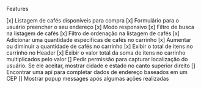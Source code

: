Features

[x] Listagem de cafés disponíveis para compra
[x] Formulário para o usuário preencher o seu endereço
[x] Modo responsivo
[x] Filtro de busca na listagem de cafés
[x] Filtro de ordenação na listagem de cafés
[x] Adicionar uma quantidade específicas de cafés no carrinho
[x] Aumentar ou diminuir a quantidade de cafés no carrinho
[x] Exibir o total de itens no carrinho no Header
[x] Exibir o valor total da soma de itens no carrinho multiplicados pelo valor
[] Pedir permissão para capturar localização do usuário. Se ele aceitar, mostrar cidade e estado no canto superior direito
[] Encontrar uma api para completar dados de endereço baseados em um CEP
[] Mostrar popup messages após algumas ações realizadas